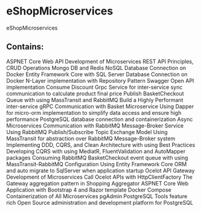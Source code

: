 # eShopMicroservices
eShopMicroservices
## Contains:
ASPNET Core Web API Development of Microservices
REST API Principles, CRUD Operations
Mongo DB and Redis NoSQL Database Connection on Docker
Entity Framework Core with SQL Server Database Connection on Docker
N-Layer implementation with Repository Pattern
Swagger Open API implementation
Consume Discount Grpc Service for inter-service sync communication to calculate product final price
Publish BasketCheckout Queue with using MassTransit and RabbitMQ
Build a Highly Performant inter-service gRPC Communication with Basket Microservice
Using Dapper for micro-orm implementation to simplify data access and ensure high performance
PostgreSQL database connection and containerization
Async Microservices Communication with RabbitMQ Message-Broker Service
Using RabbitMQ Publish/Subscribe Topic Exchange Model
Using MassTransit for abstraction over RabbitMQ Message-Broker system
Implementing DDD, CQRS, and Clean Architecture with using Best Practices
Developing CQRS with using MediatR, FluentValidation and AutoMapper packages
Consuming RabbitMQ BasketCheckout event queue with using MassTransit-RabbitMQ Configuration
Using Entity Framework Core ORM and auto migrate to SqlServer when application startup
Ocelot API Gateway Development of Microservices
Call Ocelot APIs with HttpClientFactory
The Gateway aggregation pattern in Shopping Aggregator
ASPNET Core Web Application with Bootstrap 4 and Razor template
Docker Compose Containerization of All Microservices
pgAdmin PostgreSQL Tools feature rich Open Source administration and development platform for PostgreSQL
